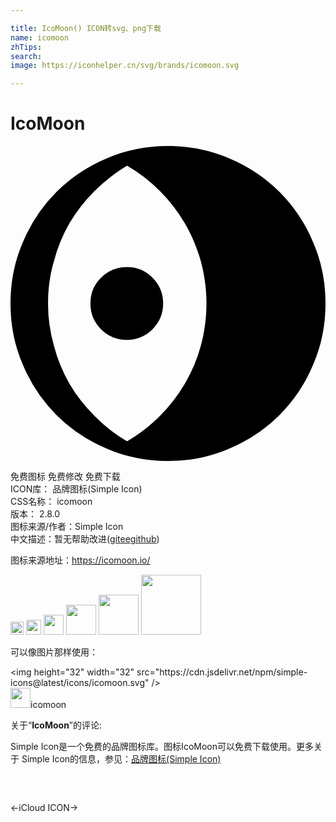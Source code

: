 ```yaml
---

title: IcoMoon() ICON转svg、png下载
name: icomoon
zhTips: 
search: 
image: https://iconhelper.cn/svg/brands/icomoon.svg

---
```


# IcoMoon  <small style="font-size: 60%;font-weight: 100"></small>

<div id="svg" class="svg-wrap">
<svg role="img" xmlns="http://www.w3.org/2000/svg" viewBox="0 0 24 24"><title>IcoMoon icon</title><path d="M12 0C10.34 0 8.79 .313 7.34 .938A12 12 0 0 0 3.5 3.5A12 12 0 0 0 .937 7.34C.313 8.79 0 10.34 0 12C0 13.66 .313 15.21 .938 16.66A12 12 0 0 0 3.5 20.5A12 12 0 0 0 7.34 23.06C8.79 23.69 10.34 24 12 24C13.66 24 15.21 23.69 16.66 23.06A12 12 0 0 0 20.5 20.5A12 12 0 0 0 23.06 16.66C23.69 15.21 24 13.66 24 12C24 10.34 23.69 8.79 23.06 7.34A12 12 0 0 0 20.5 3.5A12 12 0 0 0 16.66 .937C15.21 .313 13.66 0 12 0M8.88 1.5A11.65 11.65 0 0 1 11.37 3.42A12.31 12.31 0 0 1 13.27 5.87C13.8 6.77 14.2 7.73 14.5 8.77C14.78 9.8 14.93 10.88 14.93 12S14.78 14.2 14.5 15.23A11.71 11.71 0 0 1 13.27 18.13A12.31 12.31 0 0 1 11.37 20.58C10.62 21.33 9.79 21.96 8.88 22.5A11.91 11.91 0 0 1 6.42 20.58A12.31 12.31 0 0 1 4.5 18.13A11.71 11.71 0 0 1 3.31 15.23A11.63 11.63 0 0 1 2.86 12C2.86 10.88 3 9.8 3.31 8.77A11.71 11.71 0 0 1 4.5 5.87A12.31 12.31 0 0 1 6.42 3.42C7.17 2.67 8 2.04 8.88 1.5M8.86 9.23C8.09 9.23 7.44 9.5 6.9 10.04A2.67 2.67 0 0 0 6.09 12C6.09 12.77 6.36 13.42 6.9 13.96C7.44 14.5 8.09 14.77 8.86 14.77C9.63 14.77 10.28 14.5 10.82 13.96C11.36 13.42 11.63 12.77 11.63 12S11.36 10.58 10.82 10.04A2.67 2.67 0 0 0 8.86 9.23Z"/></svg>
</div>
<detail full-name='icomoon'></detail>

<div class="detail-page">
<p>
<span><span class="badge-success badge">免费图标</span> <span class="badge-success badge">免费修改</span>  <span class="badge-success badge">免费下载</span> </span>
<br/>
<span>
ICON库：
<span class="badge-secondary badge">品牌图标(Simple Icon)</span> 
</span>
<br/>
<span>
CSS名称：
<span class="badge-secondary badge">icomoon</span> 
</span>

<br/>
<span>
版本：
<span class="badge-secondary badge">2.8.0</span> 
</span>
<br/>
<span>图标来源/作者：<span class="badge-light badge">Simple Icon</span></span> 
<br/>
<span class="zh-detail">中文描述：暂无<span class="help-link"><span>帮助改进</span>(<a href="https://gitee.com/liuwave/icon-helper/edit/master/json/brands/icomoon.json" target="_blank" rel="noopener noreferrer">gitee</a><a href="https://github.com/liuwave/icon-helper/edit/master/json/brands/icomoon.json" target="_blank" rel="noopener noreferrer">github</a></span>)</span><br/>
</p>
</div><div class="description description alert alert-light"><p>图标来源地址：<a href="https://icomoon.io/" target="_blank" rel="noopener noreferrer">https://icomoon.io/</a></p></div>
<div class="alert alert-dark">
<img height="21" width="21" src="https://cdn.jsdelivr.net/npm/simple-icons@latest/icons/icomoon.svg" />
<img height="24" width="24" src="https://cdn.jsdelivr.net/npm/simple-icons@latest/icons/icomoon.svg" />
<img height="32" width="32" src="https://cdn.jsdelivr.net/npm/simple-icons@latest/icons/icomoon.svg" />
<img height="48" width="48" src="https://cdn.jsdelivr.net/npm/simple-icons@latest/icons/icomoon.svg" />
<img height="64" width="64" src="https://cdn.jsdelivr.net/npm/simple-icons@latest/icons/icomoon.svg" />
<img height="96" width="96" src="https://cdn.jsdelivr.net/npm/simple-icons@latest/icons/icomoon.svg" />

</div>
<div>
  <p>可以像图片那样使用：    
  </p>
  <div class="alert alert-primary" style="font-size: 14px">
    &lt;img height="32" width="32" src="https://cdn.jsdelivr.net/npm/simple-icons@latest/icons/icomoon.svg" /&gt;
    <copy-btn content='<img height="32" width="32" src="https://cdn.jsdelivr.net/npm/simple-icons@latest/icons/icomoon.svg" />'></copy-btn>
  </div>
  <div class="alert alert-secondary">
    <img height="32" width="32" src="https://cdn.jsdelivr.net/npm/simple-icons@latest/icons/icomoon.svg" />icomoon
    <copy-btn content="icomoon" btn-title="复制图标名称"></copy-btn>
  </div>
</div>
<div class="icon-detail__container">
<p>关于“<b>IcoMoon</b>”的评论:</p>
</div>
<Vssue title="关于“IcoMoon”的评论" />
<div><p>Simple Icon是一个免费的品牌图标库。图标IcoMoon可以免费下载使用。更多关于  Simple Icon的信息，参见：<a target="_blank" href="https://iconhelper.cn/brands.html">品牌图标(Simple Icon)</a>
</p></div>


<div style="padding:2rem 0 " class="page-nav"><p class="inner"><span class="prev">←<router-link to="/icon/icloud.html">iCloud</router-link></span> <span class="next"><router-link to="/icon/icon.html">ICON</router-link>→</span></p></div>
